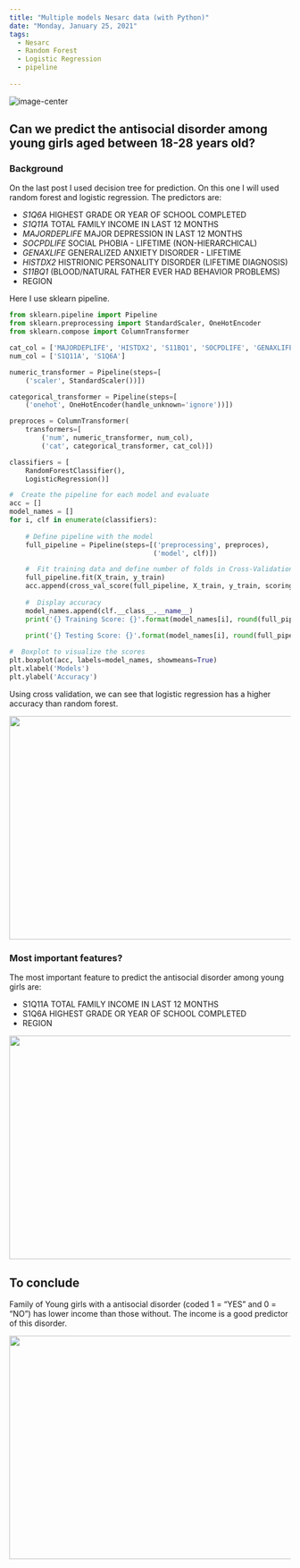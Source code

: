 ```yaml
---
title: "Multiple models Nesarc data (with Python)"
date: "Monday, January 25, 2021"
tags:
  - Nesarc
  - Random Forest
  - Logistic Regression
  - pipeline
  
---
```


<p><img src="{{ site.url }}{{ site.baseurl }}/images/nesarc/nih.jpeg" alt="image-center" class="align-center" /></p>    

## Can we predict the antisocial disorder among young girls aged between 18-28 years old?
 
### Background
On the last post I used decision tree for prediction. On this one I will used random forest and logistic regression.
The predictors are:
- *S1Q6A* HIGHEST GRADE OR YEAR OF SCHOOL COMPLETED
- *S1Q11A* TOTAL FAMILY INCOME IN LAST 12 MONTHS
- *MAJORDEPLIFE* MAJOR DEPRESSION IN LAST 12 MONTHS
- *SOCPDLIFE* SOCIAL PHOBIA - LIFETIME (NON-HIERARCHICAL)
- *GENAXLIFE* GENERALIZED ANXIETY DISORDER - LIFETIME
- *HISTDX2* HISTRIONIC PERSONALITY DISORDER (LIFETIME DIAGNOSIS)
- *S11BQ1* (BLOOD/NATURAL FATHER EVER HAD BEHAVIOR PROBLEMS)
- REGION

Here I use sklearn pipeline.
```python
from sklearn.pipeline import Pipeline
from sklearn.preprocessing import StandardScaler, OneHotEncoder
from sklearn.compose import ColumnTransformer

cat_col = ['MAJORDEPLIFE', 'HISTDX2', 'S11BQ1', 'SOCPDLIFE', 'GENAXLIFE', 'REGION']
num_col = ['S1Q11A', 'S1Q6A']

numeric_transformer = Pipeline(steps=[
    ('scaler', StandardScaler())])

categorical_transformer = Pipeline(steps=[
    ('onehot', OneHotEncoder(handle_unknown='ignore'))])

preproces = ColumnTransformer(
    transformers=[
        ('num', numeric_transformer, num_col),
        ('cat', categorical_transformer, cat_col)])

classifiers = [
    RandomForestClassifier(),
    LogisticRegression()] 

#  Create the pipeline for each model and evaluate
acc = []
model_names = []
for i, clf in enumerate(classifiers):
    
    # Define pipeline with the model
    full_pipeline = Pipeline(steps=[('preprocessing', preproces),
                                    ('model', clf)])

    #  Fit training data and define number of folds in Cross-Validation
    full_pipeline.fit(X_train, y_train)
    acc.append(cross_val_score(full_pipeline, X_train, y_train, scoring = 'accuracy', cv = 5))
    
    #  Display accuracy
    model_names.append(clf.__class__.__name__)
    print('{} Training Score: {}'.format(model_names[i], round(full_pipeline.score(X_train, y_train),4)))

    print('{} Testing Score: {}'.format(model_names[i], round(full_pipeline.score(X_test, y_test),4)))
    
#  Boxplot to visualize the scores
plt.boxplot(acc, labels=model_names, showmeans=True)
plt.xlabel('Models')
plt.ylabel('Accuracy')
```   
Using cross validation, we can see that logistic regression has a higher accuracy than random forest.

<img src="{{ site.url }}{{ site.baseurl }}/images/nesarc/rf_lg.png" alt="" width="680" height="400">
    
### Most important features?
       
The most important feature to predict the antisocial disorder among young girls are:
- S1Q11A TOTAL FAMILY INCOME IN LAST 12 MONTHS
- S1Q6A HIGHEST GRADE OR YEAR OF SCHOOL COMPLETED
- REGION

<img src="{{ site.url }}{{ site.baseurl }}/images/nesarc/feat_imp.png" alt="" width="680" height="400"> 

 
## To conclude

Family of Young girls with a antisocial disorder (coded 1 = “YES” and 0 = “NO”) has lower income than those without. The income is a good predictor of this disorder.

<img src="{{ site.url }}{{ site.baseurl }}/images/nesarc/family_income.png" alt="" width="680" height="400"> 
